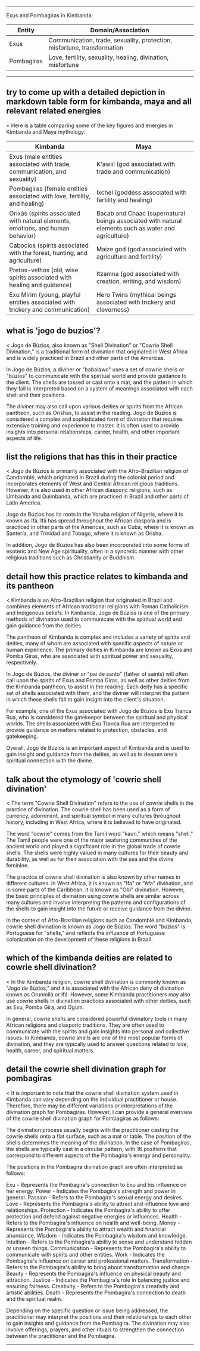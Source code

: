 
---

Exus and Pombagiras in Kimbanda:

Entity | Domain/Association
-------|-------------------
Exus | Communication, trade, sexuality, protection, misfortune, transformation
Pombagiras | Love, fertility, sexuality, healing, divination, misfortune

---

## try to come up with a detailed depiction in markdown table form for kimbanda, maya and all relevant related energies

< Here is a table comparing some of the key figures and energies in Kimbanda and Maya mythology:

Kimbanda | Maya
---------|-----
Exus (male entities associated with trade, communication, and sexuality) | K'awiil (god associated with trade and communication)
Pombagiras (female entities associated with love, fertility, and healing) | Ixchel (goddess associated with fertility and healing)
Orixás (spirits associated with natural elements, emotions, and human behavior) | Bacab and Chaac (supernatural beings associated with natural elements such as water and agriculture)
Caboclos (spirits associated with the forest, hunting, and agriculture) | Maize god (god associated with agriculture and fertility)
Pretos-velhos (old, wise spirits associated with healing and guidance) | Itzamna (god associated with creation, writing, and wisdom)
Exu Mirim (young, playful entities associated with trickery and communication) | Hero Twins (mythical beings associated with trickery and cleverness)

## what is 'jogo de buzios'?

< Jogo de Búzios, also known as "Shell Divination" or "Cowrie Shell Divination," is a traditional form of divination that originated in West Africa and is widely practiced in Brazil and other parts of the Americas.

In Jogo de Búzios, a diviner or "babalawo" uses a set of cowrie shells or "búzios" to communicate with the spiritual world and provide guidance to the client. The shells are tossed or cast onto a mat, and the pattern in which they fall is interpreted based on a system of meanings associated with each shell and their positions.

The diviner may also call upon various deities or spirits from the African pantheon, such as Orishas, to assist in the reading. Jogo de Búzios is considered a complex and sophisticated form of divination that requires extensive training and experience to master. It is often used to provide insights into personal relationships, career, health, and other important aspects of life.

## list the religions that has this in their practice

< Jogo de Búzios is primarily associated with the Afro-Brazilian religion of Candomblé, which originated in Brazil during the colonial period and incorporates elements of West and Central African religious traditions. However, it is also used in other African diasporic religions, such as Umbanda and Quimbanda, which are practiced in Brazil and other parts of Latin America.

Jogo de Búzios has its roots in the Yoruba religion of Nigeria, where it is known as Ifá. Ifá has spread throughout the African diaspora and is practiced in other parts of the Americas, such as Cuba, where it is known as Santería, and Trinidad and Tobago, where it is known as Orisha.

In addition, Jogo de Búzios has also been incorporated into some forms of esoteric and New Age spirituality, often in a syncretic manner with other religious traditions such as Christianity or Buddhism.

## detail how this practice relates to kimbanda and its pantheon

< Kimbanda is an Afro-Brazilian religion that originated in Brazil and combines elements of African traditional religions with Roman Catholicism and Indigenous beliefs. In Kimbanda, Jogo de Búzios is one of the primary methods of divination used to communicate with the spiritual world and gain guidance from the deities.

The pantheon of Kimbanda is complex and includes a variety of spirits and deities, many of whom are associated with specific aspects of nature or human experience. The primary deities in Kimbanda are known as Exus and Pomba Giras, who are associated with spiritual power and sexuality, respectively.

In Jogo de Búzios, the diviner or "pai de santo" (father of saints) will often call upon the spirits of Exus and Pomba Giras, as well as other deities from the Kimbanda pantheon, to assist in the reading. Each deity has a specific set of shells associated with them, and the diviner will interpret the pattern in which these shells fall to gain insight into the client's situation.

For example, one of the Exus associated with Jogo de Búzios is Exu Tranca Rua, who is considered the gatekeeper between the spiritual and physical worlds. The shells associated with Exu Tranca Rua are interpreted to provide guidance on matters related to protection, obstacles, and gatekeeping.

Overall, Jogo de Búzios is an important aspect of Kimbanda and is used to gain insight and guidance from the deities, as well as to deepen one's spiritual connection with the divine.

## talk about the etymology of 'cowrie shell divination'

< The term "Cowrie Shell Divination" refers to the use of cowrie shells in the practice of divination. The cowrie shell has been used as a form of currency, adornment, and spiritual symbol in many cultures throughout history, including in West Africa, where it is believed to have originated.

The word "cowrie" comes from the Tamil word "kauri," which means "shell." The Tamil people were one of the major seafaring communities of the ancient world and played a significant role in the global trade of cowrie shells. The shells were highly valued in many cultures for their beauty and durability, as well as for their association with the sea and the divine feminine.

The practice of cowrie shell divination is also known by other names in different cultures. In West Africa, it is known as "Ifa" or "Afa" divination, and in some parts of the Caribbean, it is known as "Obi" divination. However, the basic principles of divination using cowrie shells are similar across many cultures and involve interpreting the patterns and configurations of the shells to gain insight into the future or receive guidance from the divine.

In the context of Afro-Brazilian religions such as Candomblé and Kimbanda, cowrie shell divination is known as Jogo de Búzios. The word "búzios" is Portuguese for "shells," and reflects the influence of Portuguese colonization on the development of these religions in Brazil.

## which of the kimbanda deities are related to cowrie shell divination?

< In the Kimbanda religion, cowrie shell divination is commonly known as "Jogo de Búzios," and it is associated with the African deity of divination known as Orunmilá or Ifá. However, some Kimbanda practitioners may also use cowrie shells in divination practices associated with other deities, such as Exu, Pomba Gira, and Ogum.

In general, cowrie shells are considered powerful divinatory tools in many African religions and diasporic traditions. They are often used to communicate with the spirits and gain insights into personal and collective issues. In Kimbanda, cowrie shells are one of the most popular forms of divination, and they are typically used to answer questions related to love, health, career, and spiritual matters.

## detail the cowrie shell divination graph for pombagiras

< It is important to note that the cowrie shell divination system used in Kimbanda can vary depending on the individual practitioner or house. Therefore, there may be different variations or interpretations of the divination graph for Pombagiras. However, I can provide a general overview of the cowrie shell divination graph for Pombagiras as follows:

The divination process usually begins with the practitioner casting the cowrie shells onto a flat surface, such as a mat or table. The position of the shells determines the meaning of the divination. In the case of Pombagiras, the shells are typically cast in a circular pattern, with 16 positions that correspond to different aspects of the Pombagira's energy and personality.

The positions in the Pombagira divination graph are often interpreted as follows:

Exu - Represents the Pombagira's connection to Exu and his influence on her energy.
Power - Indicates the Pombagira's strength and power in general.
Passion - Refers to the Pombagira's sexual energy and desires.
Love - Represents the Pombagira's ability to attract and influence love and relationships.
Protection - Indicates the Pombagira's ability to offer protection and defend against negative energies or influences.
Health - Refers to the Pombagira's influence on health and well-being.
Money - Represents the Pombagira's ability to attract wealth and financial abundance.
Wisdom - Indicates the Pombagira's wisdom and knowledge.
Intuition - Refers to the Pombagira's ability to sense and understand hidden or unseen things.
Communication - Represents the Pombagira's ability to communicate with spirits and other entities.
Work - Indicates the Pombagira's influence on career and professional matters.
Transformation - Refers to the Pombagira's ability to bring about transformation and change.
Beauty - Represents the Pombagira's influence on physical beauty and attraction.
Justice - Indicates the Pombagira's role in balancing justice and ensuring fairness.
Creativity - Refers to the Pombagira's creativity and artistic abilities.
Death - Represents the Pombagira's connection to death and the spiritual realm.

Depending on the specific question or issue being addressed, the practitioner may interpret the positions and their relationships to each other to gain insights and guidance from the Pombagira. The divination may also involve offerings, prayers, and other rituals to strengthen the connection between the practitioner and the Pombagira.

---
